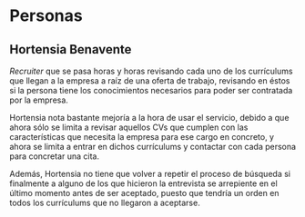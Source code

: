 # Personas

## Hortensia Benavente

_Recruiter_ que se pasa horas y horas revisando cada uno de los currículums que llegan a la empresa a raíz de una oferta de trabajo, revisando en éstos si la persona tiene los conocimientos necesarios para poder ser contratada por la empresa.

Hortensia nota bastante mejoría a la hora de usar el servicio, debido a que ahora sólo se limita a revisar aquellos CVs que cumplen con las características que necesita la empresa para ese cargo en concreto, y ahora se limita a entrar en dichos currículums y contactar con cada persona para concretar una cita.

Además, Hortensia no tiene que volver a repetir el proceso de búsqueda si finalmente a alguno de los que hicieron la entrevista se arrepiente en el último momento antes de ser aceptado, puesto que tendría un orden en todos los currículums que no llegaron a aceptarse.